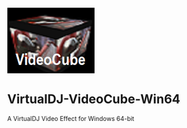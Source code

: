 ![logo](https://github.com/djcel/VirtualDJ-VideoCube-Win64/blob/main/VideoCube_website.png?raw=true "")
# VirtualDJ-VideoCube-Win64

A VirtualDJ Video Effect for Windows 64-bit
